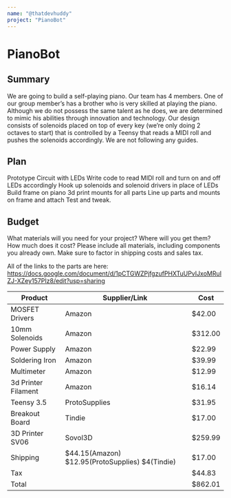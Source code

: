 ```yaml
---
name: "@thatdevhuddy"
project: "PianoBot"
---
```


# PianoBot

## Summary

We are going to build a self-playing piano. Our team has 4 members. One of our group member’s has a brother who is very skilled at playing the piano. Although we do not possess the same talent as he does, we are determined to mimic his abilities through innovation and technology. Our design consists of solenoids placed on top of every key (we’re only doing 2 octaves to start) that is controlled by a Teensy that reads a MIDI roll and pushes the solenoids accordingly. We are not following any guides.

## Plan

Prototype Circuit with LEDs
Write code to read MIDI roll and turn on and off LEDs accordingly
Hook up solenoids and solenoid drivers in place of LEDs
Build frame on piano
3d print mounts for all parts
Line up parts and mounts on frame and attach
Test and tweak.


## Budget

What materials will you need for your project? Where will you get them? How much does it cost? Please include all materials, including components you already own. Make sure to factor in shipping costs and sales tax.

All of the links to the parts are here: https://docs.google.com/document/d/1pCTGWZPjfgzufPHXTuUPvIJxoMRuIZJ-XZey157PIz8/edit?usp=sharing

| Product           | Supplier/Link                         | Cost    |
| ---------------   | ------------------------------------- | ------  |
| MOSFET Drivers    | Amazon                                | $42.00  |
| 10mm Solenoids    | Amazon                                | $312.00 |
| Power Supply      | Amazon                                | $22.99  |
| Soldering Iron    | Amazon                                | $39.99  |
| Multimeter        | Amazon                                | $12.99  |
|3d Printer Filament| Amazon                                | $16.14  |
| Teensy 3.5        | ProtoSupplies                         | $31.95  |
| Breakout Board    | Tindie                                | $17.00  |
| 3D Printer SV06   | Sovol3D                               | $259.99 |
| Shipping          |$44.15(Amazon) $12.95(ProtoSupplies) $4(Tindie)  | $17.00  |
| Tax               |                                       | $44.83  |
|Total              |                                       | $862.01 |
